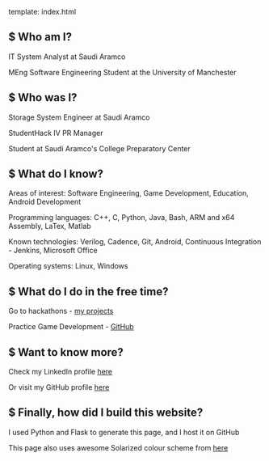 template: index.html

## $ Who am I?

IT System Analyst at Saudi Aramco

MEng Software Engineering Student at the University of Manchester

## $ Who was I?

Storage System Engineer at Saudi Aramco

StudentHack IV PR Manager

Student at Saudi Aramco's College Preparatory Center

## $ What do I know?

Areas of interest: Software Engineering, Game Development, Education, Android Development

Programming languages: C++, C, Python, Java, Bash, ARM and x64 Assembly, LaTex, Matlab

Known technologies: Verilog, Cadence, Git, Android, Continuous Integration - Jenkins, Microsoft Office

Operating systems: Linux, Windows

## $ What do I do in the free time?

Go to hackathons - [my projects](https://devpost.com/Seldom)

Practice Game Development - [GitHub](https://github.com/RaadAldakhil)

## $ Want to know more?

Check my LinkedIn profile [here](https://www.linkedin.com/in/RaadAldakhil/)

Or visit my GitHub profile [here](https://github.com/RaadAldakhil)

## $ Finally, how did I build this website?

I used Python and Flask to generate this page, and I host it on GitHub

This page also uses awesome Solarized colour scheme from [here](http://ethanschoonover.com/solarized)
